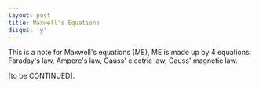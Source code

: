 ```yaml
---
layout: post
title: Maxwell's Equations
disqus: 'y'
---
```

This is a note for Maxwell's equations (ME), ME is made up by 4 equations: Faraday's law, Ampere's law, Gauss' electric law, Gauss' magnetic law.

[to be CONTINUED].
